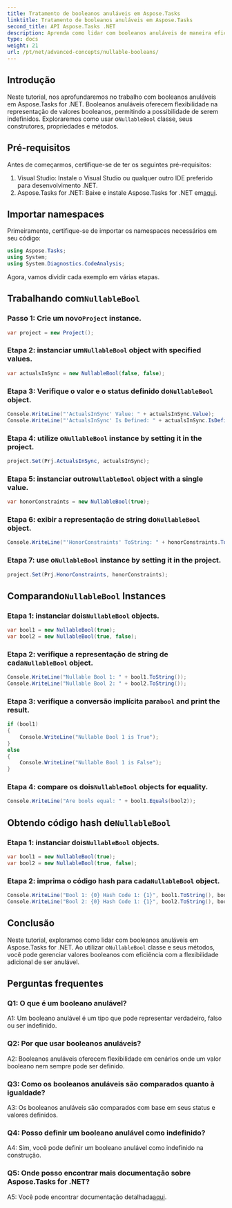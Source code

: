 ```yaml
---
title: Tratamento de booleanos anuláveis em Aspose.Tasks
linktitle: Tratamento de booleanos anuláveis em Aspose.Tasks
second_title: API Aspose.Tasks .NET
description: Aprenda como lidar com booleanos anuláveis de maneira eficaz no Aspose.Tasks for .NET com este tutorial abrangente. Domine o uso da classe `NullableBool` e aprimore seu desenvolvimento .NET.
type: docs
weight: 21
url: /pt/net/advanced-concepts/nullable-booleans/
---
```

## Introdução

Neste tutorial, nos aprofundaremos no trabalho com booleanos anuláveis em Aspose.Tasks for .NET. Booleanos anuláveis oferecem flexibilidade na representação de valores booleanos, permitindo a possibilidade de serem indefinidos. Exploraremos como usar o`NullableBool` classe, seus construtores, propriedades e métodos.

## Pré-requisitos

Antes de começarmos, certifique-se de ter os seguintes pré-requisitos:

1. Visual Studio: Instale o Visual Studio ou qualquer outro IDE preferido para desenvolvimento .NET.
2.  Aspose.Tasks for .NET: Baixe e instale Aspose.Tasks for .NET em[aqui](https://releases.aspose.com/tasks/net/).

## Importar namespaces

Primeiramente, certifique-se de importar os namespaces necessários em seu código:

```csharp
using Aspose.Tasks;
using System;
using System.Diagnostics.CodeAnalysis;


```

Agora, vamos dividir cada exemplo em várias etapas.

##  Trabalhando com`NullableBool`

###  Passo 1: Crie um novo`Project` instance.

```csharp
var project = new Project();
```

###  Etapa 2: instanciar um`NullableBool` object with specified values.

```csharp
var actualsInSync = new NullableBool(false, false);
```

###  Etapa 3: Verifique o valor e o status definido do`NullableBool` object.

```csharp
Console.WriteLine("'ActualsInSync' Value: " + actualsInSync.Value);
Console.WriteLine("'ActualsInSync' Is Defined: " + actualsInSync.IsDefined);
```

###  Etapa 4: utilize o`NullableBool` instance by setting it in the project.

```csharp
project.Set(Prj.ActualsInSync, actualsInSync);
```

###  Etapa 5: instanciar outro`NullableBool` object with a single value.

```csharp
var honorConstraints = new NullableBool(true);
```

###  Etapa 6: exibir a representação de string do`NullableBool` object.

```csharp
Console.WriteLine("'HonorConstraints' ToString: " + honorConstraints.ToString());
```

###  Etapa 7: use o`NullableBool` instance by setting it in the project.

```csharp
project.Set(Prj.HonorConstraints, honorConstraints);
```

##  Comparando`NullableBool` Instances

###  Etapa 1: instanciar dois`NullableBool` objects.

```csharp
var bool1 = new NullableBool(true);
var bool2 = new NullableBool(true, false);
```

###  Etapa 2: verifique a representação de string de cada`NullableBool` object.

```csharp
Console.WriteLine("Nullable Bool 1: " + bool1.ToString());
Console.WriteLine("Nullable Bool 2: " + bool2.ToString());
```

###  Etapa 3: verifique a conversão implícita para`bool` and print the result.

```csharp
if (bool1)
{
    Console.WriteLine("Nullable Bool 1 is True");
}
else
{
    Console.WriteLine("Nullable Bool 1 is False");
}
```

###  Etapa 4: compare os dois`NullableBool` objects for equality.

```csharp
Console.WriteLine("Are bools equal: " + bool1.Equals(bool2));
```

##  Obtendo código hash de`NullableBool`

###  Etapa 1: instanciar dois`NullableBool` objects.

```csharp
var bool1 = new NullableBool(true);
var bool2 = new NullableBool(true, false);
```

### Etapa 2: imprima o código hash para cada`NullableBool` object.

```csharp
Console.WriteLine("Bool 1: {0} Hash Code 1: {1}", bool1.ToString(), bool1.GetHashCode());
Console.WriteLine("Bool 2: {0} Hash Code 1: {1}", bool2.ToString(), bool2.GetHashCode());
```

## Conclusão

 Neste tutorial, exploramos como lidar com booleanos anuláveis em Aspose.Tasks for .NET. Ao utilizar o`NullableBool` classe e seus métodos, você pode gerenciar valores booleanos com eficiência com a flexibilidade adicional de ser anulável.

## Perguntas frequentes

### Q1: O que é um booleano anulável?

A1: Um booleano anulável é um tipo que pode representar verdadeiro, falso ou ser indefinido.

### Q2: Por que usar booleanos anuláveis?

A2: Booleanos anuláveis oferecem flexibilidade em cenários onde um valor booleano nem sempre pode ser definido.

### Q3: Como os booleanos anuláveis são comparados quanto à igualdade?

A3: Os booleanos anuláveis são comparados com base em seus status e valores definidos.

### Q4: Posso definir um booleano anulável como indefinido?

A4: Sim, você pode definir um booleano anulável como indefinido na construção.

### Q5: Onde posso encontrar mais documentação sobre Aspose.Tasks for .NET?

 A5: Você pode encontrar documentação detalhada[aqui](https://reference.aspose.com/tasks/net/).